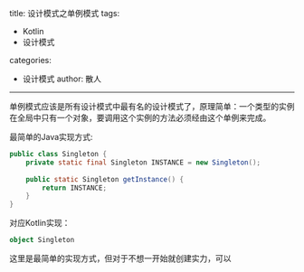 title: 设计模式之单例模式
tags:
  - Kotlin
  - 设计模式

categories:
  - 设计模式
 author: 散人
---

单例模式应该是所有设计模式中最有名的设计模式了，原理简单：一个类型的实例在全局中只有一个对象，要调用这个实例的方法必须经由这个单例来完成。

最简单的Java实现方式:
```Java
public class Singleton {  
    private static final Singleton INSTANCE = new Singleton();  
  
    public static Singleton getInstance() {  
        return INSTANCE;  
    }  
}
```
对应Kotlin实现：
```Kotlin
object Singleton
```

这里是最简单的实现方式，但对于不想一开始就创建实力，可以
<!--stackedit_data:
eyJoaXN0b3J5IjpbLTE5NzcyMzgxMTAsLTYwOTk0Nzg2OSw3Mj
EzNzMzMjcsLTI0NTM3ODc2NSwxNTUxNTkwNzYwXX0=
-->